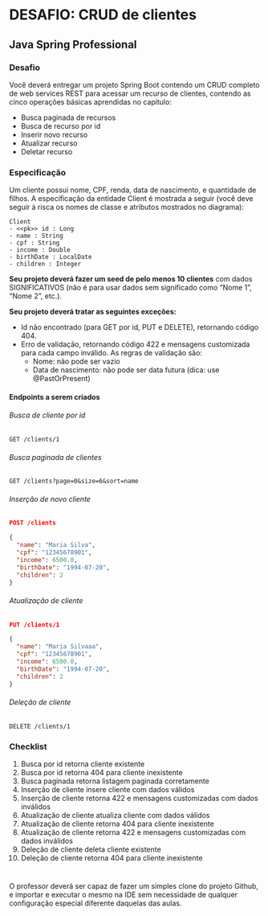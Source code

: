 #  DESAFIO: CRUD de clientes 

## Java Spring Professional


### Desafio
Você deverá entregar um projeto Spring Boot contendo um CRUD completo de web services REST para
acessar um recurso de clientes, contendo as cinco operações básicas aprendidas no capítulo: </br>
- Busca paginada de recursos </br>
- Busca de recurso por id </br>
- Inserir novo recurso </br>
- Atualizar recurso </br>
- Deletar recurso </br>

### Especificação 
Um cliente possui nome, CPF, renda, data de nascimento, e quantidade de filhos. A especificação da
entidade Client é mostrada a seguir (você deve seguir à risca os nomes de classe e atributos mostrados no
diagrama):

```
Client
- <<pk>> id : Long
- name : String
- cpf : String
- income : Double
- birthDate : LocalDate
- children : Integer
```

**Seu projeto deverá fazer um seed de pelo menos 10 clientes** com dados SIGNIFICATIVOS (não é para
usar dados sem significado como “Nome 1”, “Nome 2”, etc.).</br>

**Seu projeto deverá tratar as seguintes exceções:**
- Id não encontrado (para GET por id, PUT e DELETE), retornando código 404.</br>
- Erro de validação, retornando código 422 e mensagens customizada para cada campo inválido. As
  regras de validação são: </br>
  - Nome: não pode ser vazio
  - Data de nascimento: não pode ser data futura (dica: use @PastOrPresent)

#### Endpoints a serem criados
###### Busca de cliente por id
```
GET /clients/1
```

###### Busca paginada de clientes
```
GET /clients?page=0&size=6&sort=name
```

###### Inserção de novo cliente
```json
POST /clients

{
  "name": "Maria Silva",
  "cpf": "12345678901",
  "income": 6500.0,
  "birthDate": "1994-07-20",
  "children": 2
}
```
###### Atualização de cliente
```json
PUT /clients/1

{
  "name": "Maria Silvaaa",
  "cpf": "12345678901",
  "income": 6500.0,
  "birthDate": "1994-07-20",
  "children": 2
}
```
###### Deleção de cliente
```
DELETE /clients/1
```

### Checklist
1. Busca por id retorna cliente existente</br>
2. Busca por id retorna 404 para cliente inexistente</br>
3. Busca paginada retorna listagem paginada corretamente</br>
4. Inserção de cliente insere cliente com dados válidos</br>
5. Inserção de cliente retorna 422 e mensagens customizadas com dados inválidos</br>
6. Atualização de cliente atualiza cliente com dados válidos</br>
7. Atualização de cliente retorna 404 para cliente inexistente</br>
8. Atualização de cliente retorna 422 e mensagens customizadas com dados inválidos</br>
9. Deleção de cliente deleta cliente existente</br>
10. Deleção de cliente retorna 404 para cliente inexistente</br>

#
O professor deverá ser capaz de fazer um simples clone do projeto Github, e importar e executar o mesmo na
IDE sem necessidade de qualquer configuração especial diferente daquelas das aulas. </br>